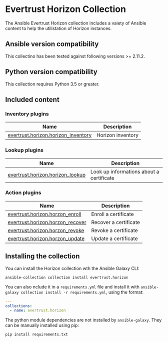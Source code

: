 # Evertrust Horizon Collection

The Ansible Evertrust Horizon collection includes a vaiety of Ansible content to help the utilistation of Horizon instances.  

<!-- Start requires_ansible -->
## Ansible version compatibility

This collectino has been tested against following versions >= 2.11.2.  
<!-- End requires_ansible -->

## Python version compatibility

This collection requires Python 3.5 or greater.

<!-- Start collection content -->
## Included content

### Inventory plugins
Name | Description
--- | ---
[evertrust.horizon.horizon_inventory](https://github.com/EverTrust/horizon-ansible/blob/main/plugins/inventory/horizon_inventory.py) | Horizon inventory

### Lookup plugins
Name | Description
--- | ---
[evertrust.horizon.horizon_lookup](https://github.com/EverTrust/horizon-ansible/blob/main/plugins/lookup/horizon_lookup.py) | Look up informations about a certificate 

### Action plugins
Name | Description
--- | ---
[evertrust.horizon.horzon_enroll](https://github.com/EverTrust/horizon-ansible/blob/main/plugins/action/horizon_enroll.py) | Enroll a certificate
[evertrust.horizon.horzon_recover](https://github.com/EverTrust/horizon-ansible/blob/main/plugins/action/horizon_recover.py) | Recover a certificate
[evertrust.horizon.horzon_revoke](https://github.com/EverTrust/horizon-ansible/blob/main/plugins/action/horizon_revoke.py) | Revoke a certificate
[evertrust.horizon.horzon_update](https://github.com/EverTrust/horizon-ansible/blob/main/plugins/action/horizon_update.py) | Update a certificate

<!-- End collection content -->

## Installing the collection

You can install the Horizon collection wth the Ansible Galaxy CLI:

    ansible-collection collection install evertrust.horizon

You can also nclude it in a `requirements.yml` file and install it with `ansible-galaxy collection install -r requirements.yml`, using the format:

```yaml
---
collections:
  - name: evertrust.horizon
```

The python module dependencies are not installed by `ansible-galaxy`. They can be manually installed using pip:

    pip install requirements.txt